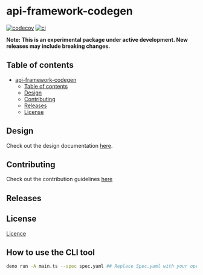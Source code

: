 # api-framework-codegen

<!-- TODO: fix-up/add more badges -->

[![codecov](https://codecov.io/gh/jonnydgreen/api-framework-codegen/graph/badge.svg?token=HDUMM3Z8ZZ)](https://codecov.io/gh/jonnydgreen/api-framework-codegen)
[![ci](https://github.com/jonnydgreen/api-framework-codegen/actions/workflows/ci.yml/badge.svg)](https://github.com/jonnydgreen/api-framework-codegen/actions/workflows/ci.yml)

<!-- TODO: add description -->

**Note: This is an experimental package under active development. New releases
may include breaking changes.**

## Table of contents

- [api-framework-codegen](#api-framework-codegen)
  - [Table of contents](#table-of-contents)
  - [Design](#design)
  - [Contributing](#contributing)
  - [Releases](#releases)
  - [License](#license)

## Design

Check out the design documentation [here](./docs/designs/).

## Contributing

Check out the contribution guidelines [here](.github/CONTRIBUTING.md)

## Releases

<!-- TODO: design and define -->

## License

[Licence](https://github.com/Eyrie-Tech/api-framework-codegen/blob/main/LICENSE)

## How to use the CLI tool

```bash
deno run -A main.ts --spec spec.yaml ## Replace Spec.yaml with your openAPI spec file
```
